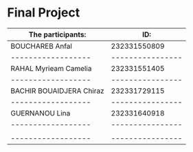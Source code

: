 ﻿# Final Project
 |The participants: | ID:|
|------------------|----------------|
|BOUCHAREB Anfal | 232331550809|
|------------------|----------------|
|RAHAL Myrieam Camelia|232331551405|
|------------------|----------------|
|BACHIR BOUAIDJERA Chiraz|232331729115|
|------------------|----------------|
|GUERNANOU Lina|232331640918|
|------------------|----------------|
|||
|------------------|----------------|

